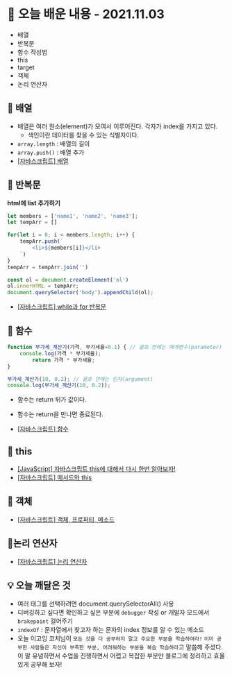# 📖 오늘 배운 내용 - 2021.11.03
- 배열
- 반복문
- 함수 작성법
- this
- target
- 객체
- 논리 연산자

## 📝 배열
-  배열은 여러 원소(element)가 모여서 이루어진다. 각자가 index를 가지고 있다.
    - 색인이란 데이터를 찾을 수 있는 식별자이다.
- `array.length` : 배열의 길이
- `array.push()` : 배열 추가
- [[자바스크립트] 배열](https://lakelouise.tistory.com/32)

## 📝 반복문
**html에 list 추가하기**
```javascript
let members = ['name1', 'name2', 'name3'];
let tempArr = []

for(let i = 0; i < members.length; i++) {
    tempArr.push(`
        <li>${members[i]}</li>
    `)
}
tempArr = tempArr.join('')

const ol = document.createElement('ol')
ol.innerHTML = tempArr;
document.querySelector('body').appendChild(ol);
```
- [[자바스크립트] while과 for 반복문](https://lakelouise.tistory.com/20)

## 📝 함수
```javascript
function 부가세_계산기(가격, 부가세율=0.1) { // 괄호 안에는 매개변수(parameter)
    console.log(가격 * 부가세율);
        return 가격 * 부가세율;
}

부가세_계산기(10, 0.2); // 괄호 안에는 인자(argument)
console.log(부가세_계산기(10, 0.2));
```
-   함수는 return 뒤가 값이다.
-   함수는 return을 만나면 종료된다.

- [[자바스크립트] 함수](https://lakelouise.tistory.com/22)

## 📝 this
- [[JavaScript] 자바스크립트 this에 대해서 다시 한번 알아보자!](https://lakelouise.tistory.com/138)
- [[자바스크립트] 메서드와 this](https://lakelouise.tistory.com/27)

## 📝 객체
- [[자바스크립트] 객체, 프로퍼티, 메소드](https://lakelouise.tistory.com/25)

## 📝논리 연산자
- [[자바스크립트] 논리 연산자](https://lakelouise.tistory.com/18)

## 💡 오늘 깨달은 것
- 여러 태그를 선택하려면 document.querySelectorAll() 사용
- 디버깅하고 싶다면 확인하고 싶은 부분에 `debugger` 작성 or 개발자 모드에서 `brakepoint` 걸어주기
- `indexOf` : 문자열에서 찾고자 하는 문자의 index 정보를 알 수 있는 메소드
- 오늘 이고잉 코치님이 `모든 것을 다 공부하지 말고 주요한 부분을 학습하여라!` `이미 공부한 사람들은 자신이 부족한 부분, 어려워하는 부분을 복습 학습하라`고 말씀해 주셨다. 이 말 유념하면서 수업을 진행하면서 어렵고 복잡한 부분만 블로그에 정리하고 효율 있게 공부해 보자!